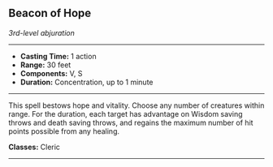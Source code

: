 ﻿## Beacon of Hope
*3rd-level abjuration*
___
- **Casting Time:** 1 action
- **Range:** 30 feet
- **Components:** V, S
- **Duration:** Concentration, up to 1 minute

---
This spell bestows hope and vitality. Choose any number of creatures within range. For the duration, each target has advantage on Wisdom saving throws and death saving throws, and regains the maximum number of hit points possible from any healing.

**Classes:** Cleric


---
